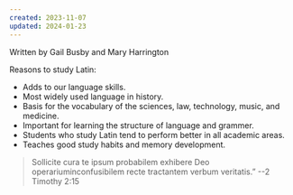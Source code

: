 ```yaml
---
created: 2023-11-07
updated: 2024-01-23
---
```


Written by Gail Busby and Mary Harrington

Reasons to study Latin:

* Adds to our language skills.
* Most widely used language in history.
* Basis for the vocabulary of the sciences, law, technology, music, and medicine.
* Important for learning the structure of language and grammer.
* Students who study Latin tend to perform better in all academic areas.
* Teaches good study habits and memory development.

> Sollicite cura te ipsum probabilem exhibere Deo operariuminconfusibilem recte tractantem verbum veritatis.” --2 Timothy 2:15
